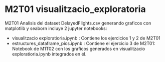 #  M2T01 visualitzacio_exploratoria
M2T01 Analisis del dataset DelayedFlights.csv generando graficos con matplotlib y seaborn
incluye 2 jupyter notebooks:
* visualitzacio exploratioria.ipynb : Contiene los ejercicios 1 y 2 de M2T01
* estructures_dataframe_pics.ipynb  : Contiene el ejercicio 3 de M2T01:  Notebook de M1T02 con los graficos generados en visualitzacio exploratioria.ipynb integrados en él.
